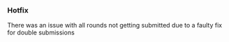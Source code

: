 ### Hotfix

There was an issue with all rounds not getting submitted due to a faulty fix for double submissions
